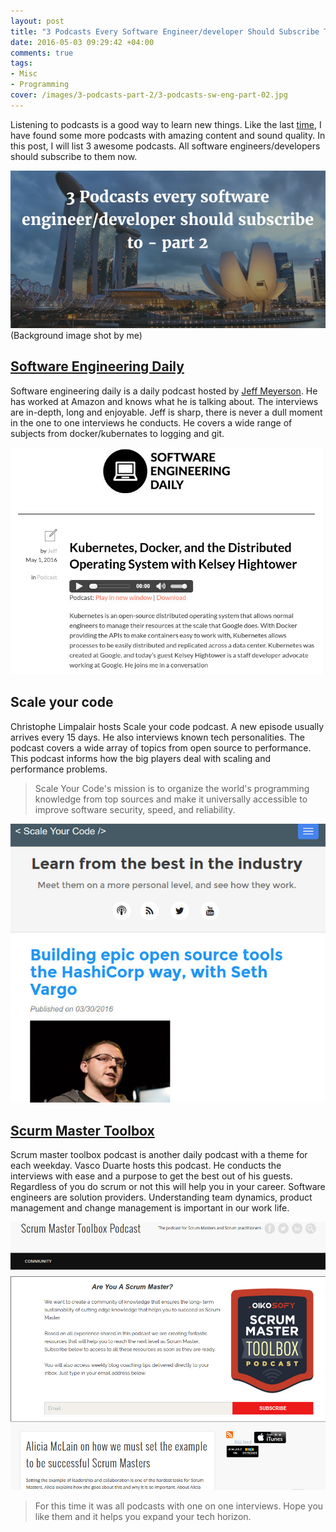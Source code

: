 ```yaml
---
layout: post
title: "3 Podcasts Every Software Engineer/developer Should Subscribe To - Part 2"
date: 2016-05-03 09:29:42 +04:00
comments: true
tags:
- Misc
- Programming
cover: /images/3-podcasts-part-2/3-podcasts-sw-eng-part-02.jpg
---
```


Listening to podcasts is a good way to learn new things. Like the last [time](https://geshan.com.np/blog/2015/10/3-podcasts-every-software-engineer-slash-developer-should-subscribe-to/), I have found some more podcasts with amazing content and sound quality. In this post, I will list 3 awesome podcasts. All software engineers/developers should subscribe to them now.

<!-- more -->

<img class="center" loading="lazy" src="/images/3-podcasts-part-2/3-podcasts-sw-eng-part-02.jpg" title="3 podcasts every software engineer should subscribe to - part 2" alt="3 podcasts every software engineer should subscribe to - part 2">
(Background image shot by me)


## [Software Engineering Daily](http://softwareengineeringdaily.com/category/podcast/)

Software engineering daily is a daily podcast hosted by [Jeff Meyerson](http://jeffmeyerson.com/). He has worked at Amazon and knows what he is talking about. The interviews are in-depth, long and enjoyable. Jeff is sharp, there is never a dull moment in the one to one interviews he conducts. He covers a wide range of subjects from docker/kubernates to logging and git.

<img class="center" loading="lazy" src="/images/3-podcasts-part-2/software-engineering-daily-podcast.jpg" title="Software Engineering Daily podcast" alt="Software Engineering Daily podcast">

## Scale your code

Christophe Limpalair hosts Scale your code podcast. A new episode usually arrives every 15 days. He also interviews known tech personalities. The podcast covers a wide array of topics from open source to performance. This podcast informs how the big players deal with scaling and performance problems.

> Scale Your Code's mission is to organize the world's programming knowledge from top sources and make it universally accessible to improve software security, speed, and reliability.

<img class="center" loading="lazy" src="/images/3-podcasts-part-2/scale-your-code-podcast.jpg" title="Scale your code podcast" alt="Scale your code podcast">

## [Scurm Master Toolbox](http://www.scrum-master-toolbox.com/)

Scrum master toolbox podcast is another daily podcast with a theme for each weekday. Vasco Duarte hosts this podcast. He conducts the interviews with ease and a purpose to get the best out of his guests. Regardless of you do scrum or not this will help you in your career. Software engineers are solution providers. Understanding team dynamics, product management and change management is important in our work life.

<img class="center" loading="lazy" src="/images/3-podcasts-part-2/scrum-master-toolbox-podcast.jpg" title="Scurm Master Toolbox podcast" alt="Scurm Master Toolbox podcast">

> For this time it was all podcasts with one on one interviews. Hope you like them and it helps you expand your tech horizon.
